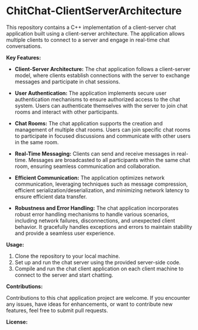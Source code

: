 # ChitChat-ClientServerArchitecture
This repository contains a C++ implementation of a client-server chat application built using a client-server architecture. The application allows multiple clients to connect to a server and engage in real-time chat conversations.



**Key Features:**

- **Client-Server Architecture:** The chat application follows a client-server model, where clients establish connections with the server to exchange messages and participate in chat sessions.

- **User Authentication:** The application implements secure user authentication mechanisms to ensure authorized access to the chat system. Users can authenticate themselves with the server to join chat rooms and interact with other participants.

- **Chat Rooms:** The chat application supports the creation and management of multiple chat rooms. Users can join specific chat rooms to participate in focused discussions and communicate with other users in the same room.

- **Real-Time Messaging:** Clients can send and receive messages in real-time. Messages are broadcasted to all participants within the same chat room, ensuring seamless communication and collaboration.

- **Efficient Communication:** The application optimizes network communication, leveraging techniques such as message compression, efficient serialization/deserialization, and minimizing network latency to ensure efficient data transfer.

- **Robustness and Error Handling:** The chat application incorporates robust error handling mechanisms to handle various scenarios, including network failures, disconnections, and unexpected client behavior. It gracefully handles exceptions and errors to maintain stability and provide a seamless user experience.

**Usage:**

1. Clone the repository to your local machine.
2. Set up and run the chat server using the provided server-side code.
3. Compile and run the chat client application on each client machine to connect to the server and start chatting.

**Contributions:**

Contributions to this chat application project are welcome. If you encounter any issues, have ideas for enhancements, or want to contribute new features, feel free to submit pull requests.

**License:**
